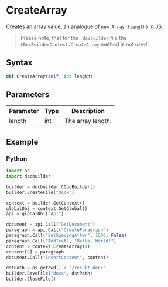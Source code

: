 # CreateArray

Creates an array value, an analogue of `new Array (length)` in JS.

> Please note, that for the `.docbuilder` file the `CDocBuilderContext.CreateArray` method is not used.

## Syntax

```py
def CreateArray(self, int length);
```

## Parameters

| Parameter | Type | Description       |
| --------- | ---- | ----------------- |
| length    | int  | The array length. |

## Example

### Python

``` py
import os
import docbuilder

builder = docbuilder.CDocBuilder()
builder.CreateFile("docx")

context = builder.GetContext()
globalObj = context.GetGlobal()
api = globalObj["Api"]

document = api.Call("GetDocument")
paragraph = api.Call("CreateParagraph")
paragraph.Call("SetSpacingAfter", 1000, False)
paragraph.Call("AddText", "Hello, World!")
content = context.CreateArray(1)
content[0] = paragraph
document.Call("InsertContent", content)

dstPath = os.getcwd() + "/result.docx"
builder.SaveFile("docx", dstPath)
builder.CloseFile()
```
